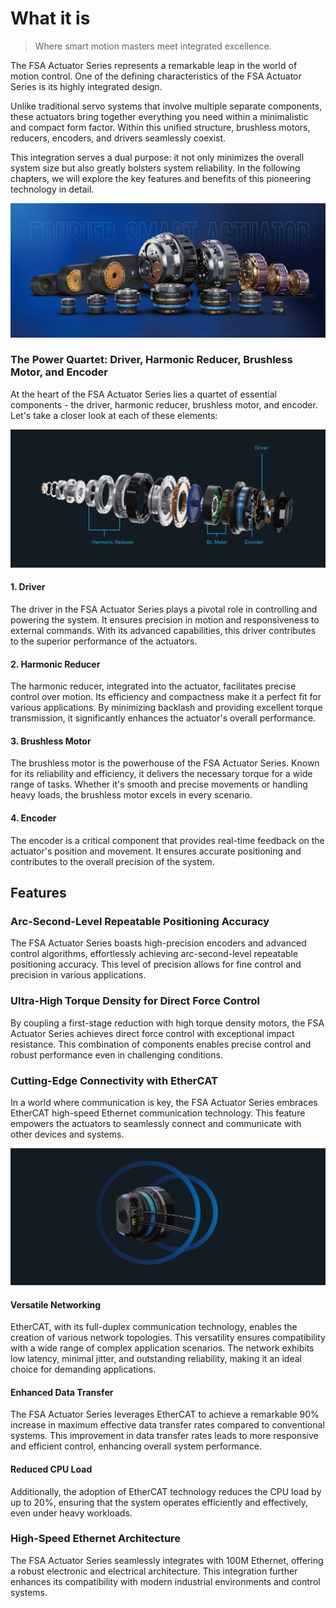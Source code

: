 # What it is

> Where smart motion masters meet integrated excellence.

The FSA Actuator Series represents a remarkable leap in the world of motion control. One of the defining characteristics of the FSA Actuator Series is its highly integrated design.

Unlike traditional servo systems that involve multiple separate components, these actuators bring together everything you need within a minimalistic and compact form factor. Within this unified structure, brushless motors, reducers, encoders, and drivers seamlessly coexist.

This integration serves a dual purpose: it not only minimizes the overall system size but also greatly bolsters system reliability. In the following chapters, we will explore the key features and benefits of this pioneering technology in detail.

![1705051974333](image/about_fsa/1705051974333.png)

### The Power Quartet: Driver, Harmonic Reducer, Brushless Motor, and Encoder

At the heart of the FSA Actuator Series lies a quartet of essential components - the driver, harmonic reducer, brushless motor, and encoder. Let's take a closer look at each of these elements:

![1705052432729](image/about_fsa/1705052432729.png)

#### 1. Driver

The driver in the FSA Actuator Series plays a pivotal role in controlling and powering the system. It ensures precision in motion and responsiveness to external commands. With its advanced capabilities, this driver contributes to the superior performance of the actuators.

#### 2. Harmonic Reducer

The harmonic reducer, integrated into the actuator, facilitates precise control over motion. Its efficiency and compactness make it a perfect fit for various applications. By minimizing backlash and providing excellent torque transmission, it significantly enhances the actuator's overall performance.

#### 3. Brushless Motor

The brushless motor is the powerhouse of the FSA Actuator Series. Known for its reliability and efficiency, it delivers the necessary torque for a wide range of tasks. Whether it's smooth and precise movements or handling heavy loads, the brushless motor excels in every scenario.

#### 4. Encoder

The encoder is a critical component that provides real-time feedback on the actuator's position and movement. It ensures accurate positioning and contributes to the overall precision of the system.

## Features

### Arc-Second-Level Repeatable Positioning Accuracy

The FSA Actuator Series boasts high-precision encoders and advanced control algorithms, effortlessly achieving arc-second-level repeatable positioning accuracy. This level of precision allows for fine control and precision in various applications.

### Ultra-High Torque Density for Direct Force Control

By coupling a first-stage reduction with high torque density motors, the FSA Actuator Series achieves direct force control with exceptional impact resistance. This combination of components enables precise control and robust performance even in challenging conditions.

### Cutting-Edge Connectivity with EtherCAT

In a world where communication is key, the FSA Actuator Series embraces EtherCAT high-speed Ethernet communication technology. This feature empowers the actuators to seamlessly connect and communicate with other devices and systems.

![1705053117484](image/about_fsa/1705053117484.png)

#### Versatile Networking

EtherCAT, with its full-duplex communication technology, enables the creation of various network topologies. This versatility ensures compatibility with a wide range of complex application scenarios. The network exhibits low latency, minimal jitter, and outstanding reliability, making it an ideal choice for demanding applications.

#### Enhanced Data Transfer

The FSA Actuator Series leverages EtherCAT to achieve a remarkable 90% increase in maximum effective data transfer rates compared to conventional systems. This improvement in data transfer rates leads to more responsive and efficient control, enhancing overall system performance.

#### Reduced CPU Load

Additionally, the adoption of EtherCAT technology reduces the CPU load by up to 20%, ensuring that the system operates efficiently and effectively, even under heavy workloads.

### High-Speed Ethernet Architecture

The FSA Actuator Series seamlessly integrates with 100M Ethernet, offering a robust electronic and electrical architecture. This integration further enhances its compatibility with modern industrial environments and control systems.

